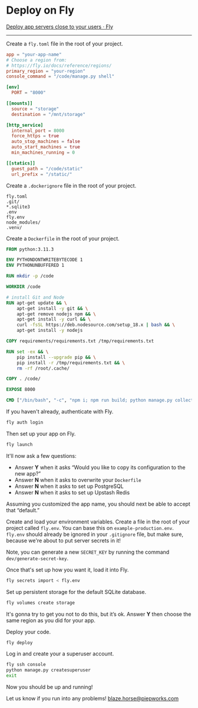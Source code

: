 # Deploy on Fly

[Deploy app servers close to your users · Fly](https://fly.io/)

---

Create a `fly.toml` file in the root of your project.

```toml
app = "your-app-name"
# Choose a region from:
# https://fly.io/docs/reference/regions/
primary_region = "your-region"
console_command = "/code/manage.py shell"

[env]
  PORT = "8000"

[[mounts]]
  source = "storage"
  destination = "/mnt/storage"

[http_service]
  internal_port = 8000
  force_https = true
  auto_stop_machines = false
  auto_start_machines = true
  min_machines_running = 0

[[statics]]
  guest_path = "/code/static"
  url_prefix = "/static/"
```

Create a `.dockerignore` file in the root of your project.

```
fly.toml
.git/
*.sqlite3
.env
fly.env
node_modules/
.venv/
```

Create a `Dockerfile` in the root of your project.

```dockerfile
FROM python:3.11.3

ENV PYTHONDONTWRITEBYTECODE 1
ENV PYTHONUNBUFFERED 1

RUN mkdir -p /code

WORKDIR /code

# install Git and Node
RUN apt-get update && \
    apt-get install -y git && \
    apt-get remove nodejs npm && \
    apt-get install -y curl && \
    curl -fsSL https://deb.nodesource.com/setup_18.x | bash && \
    apt-get install -y nodejs

COPY requirements/requirements.txt /tmp/requirements.txt

RUN set -ex && \
    pip install --upgrade pip && \
    pip install -r /tmp/requirements.txt && \
    rm -rf /root/.cache/

COPY . /code/

EXPOSE 8000

CMD ["/bin/bash", "-c", "npm i; npm run build; python manage.py collectstatic --noinput; python manage.py migrate --noinput; gunicorn --bind :8000 --workers 2 config.wsgi"]
```

If you haven't already, authenticate with Fly.

```sh
fly auth login
```

Then set up your app on Fly.

```sh
fly launch
```

It'll now ask a few questions:

- Answer **Y** when it asks “Would you like to copy its configuration to the new app?”
- Answer **N** when it asks to overwrite your `Dockerfile`
- Answer **N** when it asks to set up PostgreSQL
- Answer **N** when it asks to set up Upstash Redis

Assuming you customized the app name, you should next be able to accept that “default.”

Create and load your environment variables. Create a file in the root of your project called `fly.env`. You can base this on `example-production.env`. `fly.env` should already be ignored in your `.gitignore` file, but make sure, because we're about to put server secrets in it!

Note, you can generate a new `SECRET_KEY` by running the command `dev/generate-secret-key`.

Once that's set up how you want it, load it into Fly.

```sh
fly secrets import < fly.env
```

Set up persistent storage for the default SQLite database.

```sh
fly volumes create storage
```

It's gonna try to get you not to do this, but it’s ok. Answer **Y** then choose the same region as you did for your app.

Deploy your code.

```sh
fly deploy
```

Log in and create your a superuser account.

```sh
fly ssh console
python manage.py createsuperuser
exit
```

Now you should be up and running!

Let us know if you run into any problems! <blaze.horse@piepworks.com>
